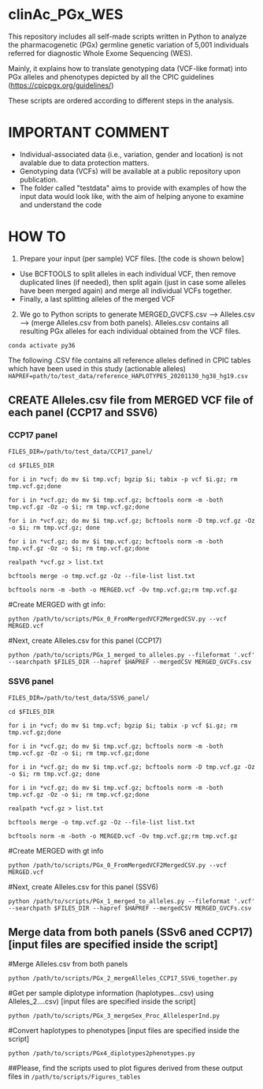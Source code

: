 # clinAc_PGx_WES

This repository includes all self-made scripts written in Python to analyze the pharmacogenetic (PGx) germline genetic variation of 5,001 individuals referred for diagnostic Whole Exome Sequencing (WES).

Mainly, it explains how to translate genotyping data (VCF-like format) into PGx alleles and phenotypes depicted by all the CPIC guidelines (https://cpicpgx.org/guidelines/)

These scripts are ordered according to different steps in the analysis.

#   IMPORTANT COMMENT  
- Individual-associated data (i.e., variation, gender and location) is not avalable due to data protection matters.
- Genotyping data (VCFs) will be available at a public repository upon publication.
- The folder called "testdata" aims to provide with examples of how the input data would look like, with the aim of helping anyone to examine and understand the code

# HOW TO

1) Prepare your input (per sample) VCF files. [the code is shown below]

- Use BCFTOOLS to split alleles in each individual VCF, then remove duplicated lines (if needed), then split again (just in case some alleles have been merged again) and merge all individual VCFs together.
- Finally, a last splitting alleles of the merged VCF

 
2) We go to Python scripts to generate MERGED_GVCFS.csv --> Alleles.csv --> (merge Alleles.csv from both panels). Alleles.csv contains all resulting PGx alleles for each individual obtained from the VCF files.

`conda activate py36`

The following .CSV file contains all reference alleles defined in CPIC tables which have been used in this study (actionable alleles)
`HAPREF=path/to/test_data/reference_HAPLOTYPES_20201130_hg38_hg19.csv`



## CREATE Alleles.csv file from MERGED VCF file of each panel (CCP17 and SSV6)

### CCP17 panel

`FILES_DIR=/path/to/test_data/CCP17_panel/`

`cd $FILES_DIR`

`for i in *vcf; do mv $i tmp.vcf; bgzip $i; tabix -p vcf $i.gz; rm tmp.vcf.gz;done`

`for i in *vcf.gz; do mv $i tmp.vcf.gz; bcftools norm -m -both tmp.vcf.gz -Oz -o $i; rm tmp.vcf.gz;done`

`for i in *vcf.gz; do mv $i tmp.vcf.gz; bcftools norm -D tmp.vcf.gz -Oz -o $i; rm tmp.vcf.gz; done`

`for i in *vcf.gz; do mv $i tmp.vcf.gz; bcftools norm -m -both tmp.vcf.gz -Oz -o $i; rm tmp.vcf.gz;done`


`realpath *vcf.gz > list.txt`

`bcftools merge -o tmp.vcf.gz -Oz --file-list list.txt`

`bcftools norm -m -both -o MERGED.vcf -Ov tmp.vcf.gz;rm tmp.vcf.gz`

#Create MERGED with gt info:

`python /path/to/scripts/PGx_0_FromMergedVCF2MergedCSV.py --vcf MERGED.vcf`

#Next, create Alleles.csv for this panel (CCP17)

`python /path/to/scripts/PGx_1_merged_to_alleles.py --fileformat '.vcf' --searchpath $FILES_DIR --hapref $HAPREF --mergedCSV MERGED_GVCFs.csv`

### SSV6 panel

`FILES_DIR=/path/to/test_data/SSV6_panel/`

`cd $FILES_DIR`

`for i in *vcf; do mv $i tmp.vcf; bgzip $i; tabix -p vcf $i.gz; rm tmp.vcf.gz;done`

`for i in *vcf.gz; do mv $i tmp.vcf.gz; bcftools norm -m -both tmp.vcf.gz -Oz -o $i; rm tmp.vcf.gz;done`

`for i in *vcf.gz; do mv $i tmp.vcf.gz; bcftools norm -D tmp.vcf.gz -Oz -o $i; rm tmp.vcf.gz; done`

`for i in *vcf.gz; do mv $i tmp.vcf.gz; bcftools norm -m -both tmp.vcf.gz -Oz -o $i; rm tmp.vcf.gz;done`

`realpath *vcf.gz > list.txt`

`bcftools merge -o tmp.vcf.gz -Oz --file-list list.txt`

`bcftools norm -m -both -o MERGED.vcf -Ov tmp.vcf.gz;rm tmp.vcf.gz`

#Create MERGED with gt info

`python /path/to/scripts/PGx_0_FromMergedVCF2MergedCSV.py --vcf MERGED.vcf`

#Next, create Alleles.csv for this panel (SSV6)

`python /path/to/scripts/PGx_1_merged_to_alleles.py --fileformat '.vcf' --searchpath $FILES_DIR --hapref $HAPREF --mergedCSV MERGED_GVCFs.csv`


## Merge data from both panels (SSv6 aned CCP17) [input files are specified inside the script]

#Merge Alleles.csv from both panels

`python /path/to/scripts/PGx_2_mergeAlleles_CCP17_SSV6_together.py`

#Get per sample diplotype information (haplotypes...csv) using Alleles_2....csv) [input files are specified inside the script]

`python /path/to/scripts/PGx_3_mergeSex_Proc_AllelesperInd.py`

#Convert haplotypes to phenotypes [input files are specified inside the script]

`python /path/to/scripts/PGx4_diplotypes2phenotypes.py`


##Please, find the scripts used to plot figures derived from these output files in `/path/to/scripts/Figures_tables`
